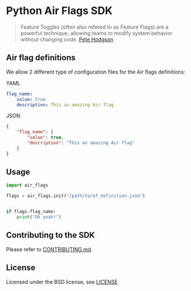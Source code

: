 # Python Air Flags SDK

> Feature Toggles (often also refered to as Feature Flags) are a powerful technique, allowing teams to modify system behavior without changing code. [Pete Hodgson](https://martinfowler.com/articles/feature-toggles.html)

## Air flag definitions

We allow 2 different type of configuration files for the Air flags definitions:

YAML
```yaml
flag_name:
    value: true
    description: This an amazing Air flag
```
JSON
```json
{
    "flag_name": {
        "value": true,
        "description": "This an amazing Air flag"
    }
}
```

## Usage

```python
import air_flags

flags = air_flags.init("/path/to/af_definition.json")


if flags.flag_name:
    print("Oh yeah!")
```

## Contributing to the SDK

Please refer to [CONTRIBUTING.md](CONTRIBUTING.md).

## License

Licensed under the BSD license, see [LICENSE](LICENSE)
